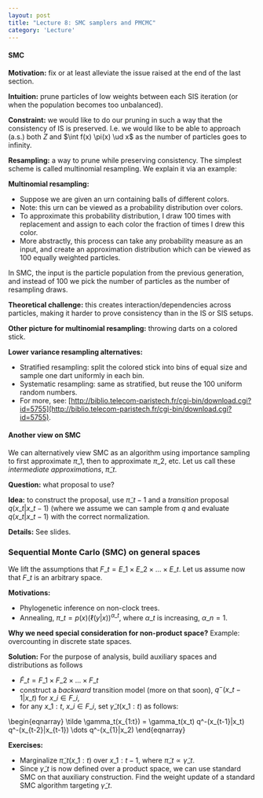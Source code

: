```yaml
---
layout: post
title: "Lecture 8: SMC samplers and PMCMC"
category: 'Lecture'
---
```


#### SMC

**Motivation:** fix or at least alleviate the issue raised at the end of the last section.

**Intuition:** prune particles of low weights between each SIS iteration (or when the population becomes too unbalanced).

**Constraint:** we would like to do our pruning in such a way that the consistency of IS is preserved. I.e. we would like to be able to approach (a.s.) both $Z$ and $\int f(x) \pi(x) \ud x$ as the number of particles goes to infinity.

**Resampling:** a way to prune while preserving consistency. The simplest scheme is called multinomial resampling. We explain it via an example:

**Multinomial resampling:** 

- Suppose we are given an urn containing balls of different colors. 
- Note: this urn can be viewed as a probability distribution over colors.
- To approximate this probability distribution, I draw 100 times with replacement and assign to each color the fraction of times I drew this color.
- More abstractly, this process can take any probability measure as an input, and create an approximation distribution which can be viewed as 100 equally weighted particles.

In SMC, the input is the particle population from the previous generation, and instead of 100 we pick the number of particles as the number of resampling draws.

**Theoretical challenge:** this creates interaction/dependencies across particles, making it harder to prove consistency than in the IS or SIS setups.

**Other picture for multinomial resampling:** throwing darts on a colored stick.

**Lower variance resampling alternatives:** 

- Stratified resampling: split the colored stick into bins of equal size and sample one dart uniformly in each bin.
- Systematic resampling: same as stratified, but reuse the 100 uniform random numbers.
- For more, see: [http://biblio.telecom-paristech.fr/cgi-bin/download.cgi?id=5755](http://biblio.telecom-paristech.fr/cgi-bin/download.cgi?id=5755).

#### Another view on SMC

We can alternatively view SMC as an algorithm using importance sampling to first approximate $\pi\_1$, then to approximate $\pi\_2$, etc. Let us call these *intermediate approximations*, $\tilde \pi\_t$.

**Question:** what proposal to use?

**Idea:** to construct the proposal, use $\tilde \pi\_{t-1}$ and a *transition* proposal $q(x\_t|x\_{t-1})$ (where we assume we can sample from $q$ and evaluate $q(x\_t|x\_{t-1})$ with the correct normalization.

**Details:** See slides.


### Sequential Monte Carlo (SMC) on general spaces

We lift the assumptions that $F\_t = E\_1 \times E\_2 \times \dots \times E\_t$. Let us assume now that $F\_t$ is an arbitrary space.

**Motivations:**

- Phylogenetic inference on non-clock trees.
- Annealing, $\pi\_t = p(x) (\ell(y | x))^{\alpha\_t}$, where $\alpha\_t$ is increasing, $\alpha\_n = 1$.

**Why we need special consideration for non-product space?** Example: overcounting in discrete state spaces.

**Solution:** For the purpose of analysis, build auxiliary spaces and distributions as follows 

- $\tilde F\_t = F\_1 \times F\_2 \times \dots \times F\_t$ 
- construct a *backward* transition model (more on that soon), $q^-(x\_{t-1}|x\_t)$ for $x\_i \in F\_i$,
- for any $x\_{1:t}$, $x\_i \in F\_i$, set $\tilde \gamma\_t(x\_{1:t})$ as follows:

\\begin{eqnarray}
\tilde \gamma\_t(x\_{1:t}) = \gamma\_t(x\_t) q^-(x\_{t-1}|x\_t) q^-(x\_{t-2}|x\_{t-1}) \dots q^-(x\_{1}|x\_2)
\\end{eqnarray}

**Exercises:**

- Marginalize $\tilde \pi\_t(x\_{1:t})$ over $x\_{1:t-1}$, where $\tilde \pi\_t \propto \tilde \gamma\_t$.
- Since $\tilde \gamma\_t$ is now defined over a product space, we can use standard SMC on that auxiliary construction. Find the weight update of a standard SMC algorithm targeting $\tilde \gamma\_t$.

<!--
**Estimate of $Z$:**


### Overview of some theoretical properties

Here we look informally at the main theoretical properties enjoyed by SMC. We will come back for a more detailed treatment next lecture.

#### (Algorithmic) consistency



- why proofs are non-trivial: interaction and dependence

#### Bias calculations

- nb: less important

#### Variance calculations

#### Asymptotic normality

### Generic sequences of target distributions

- Annealing
- Phylogenetic trees

- auxiliary construction
-->